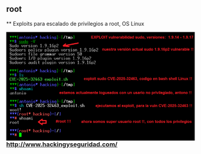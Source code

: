 ## root

** Exploits para escalado de privilegios a root, OS Linux


<img style="float:left" alt="CVE-2025-32463 sudo elevacion de privilegios a root" src="https://github.com/hackingyseguridad/root/blob/master/CVE-2025-32463.png">



### http://www.hackingyseguridad.com/


